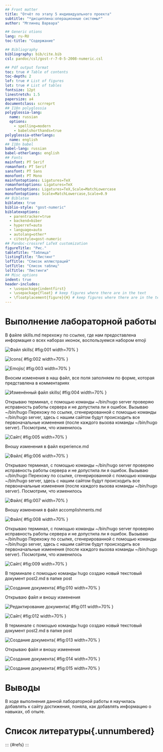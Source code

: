 ```yaml
---
## Front matter
title: "Отчёт по этапу 5 индивидуального проекта"
subtitle: "*дисциплина:операционные системы*"
author: "Мглинец Варвара"

## Generic otions
lang: ru-RU
toc-title: "Содержание"

## Bibliography
bibliography: bib/cite.bib
csl: pandoc/csl/gost-r-7-0-5-2008-numeric.csl

## Pdf output format
toc: true # Table of contents
toc-depth: 2
lof: true # List of figures
lot: true # List of tables
fontsize: 12pt
linestretch: 1.5
papersize: a4
documentclass: scrreprt
## I18n polyglossia
polyglossia-lang:
  name: russian
  options:
	- spelling=modern
	- babelshorthands=true
polyglossia-otherlangs:
  name: english
## I18n babel
babel-lang: russian
babel-otherlangs: english
## Fonts
mainfont: PT Serif
romanfont: PT Serif
sansfont: PT Sans
monofont: PT Mono
mainfontoptions: Ligatures=TeX
romanfontoptions: Ligatures=TeX
sansfontoptions: Ligatures=TeX,Scale=MatchLowercase
monofontoptions: Scale=MatchLowercase,Scale=0.9
## Biblatex
biblatex: true
biblio-style: "gost-numeric"
biblatexoptions:
  - parentracker=true
  - backend=biber
  - hyperref=auto
  - language=auto
  - autolang=other*
  - citestyle=gost-numeric
## Pandoc-crossref LaTeX customization
figureTitle: "Рис."
tableTitle: "Таблица"
listingTitle: "Листинг"
lofTitle: "Список иллюстраций"
lotTitle: "Список таблиц"
lolTitle: "Листинги"
## Misc options
indent: true
header-includes:
  - \usepackage{indentfirst}
  - \usepackage{float} # keep figures where there are in the text
  - \floatplacement{figure}{H} # keep figures where there are in the text
---
```



# Выполнение лабораторной работы

В файле skills.md перехожу по ссылке, где нам предоставлена информация о
всех наборах иконок, воспользуемся набором emoji

![Файл skills](image/index.jpg){ #fig:001 width=70% }

![Icons](image/g.jpg){ #fig:002 width=70% }

![Emojis](image/o.jpg){ #fig:003 width=70% }

Вносим изменения в наш файл, все поля заполняем по форме, которая представлена в комментариях 

![Изменённый файл skills](image/index.jpg){ #fig:004 width=70% }

Открываю терминал, с помощью команды ~/bin/hugo server проверяю исправность работы сервера и не допустила ли я ошибок. Вызываю ~/bin/hugo
Перехожу по ссылке, сгенерированной с помощью команды ~/bin/hugo server,
здесь с нашим сайтом будут происходить все первоначальные изменения (после
каждого вызова команды ~/bin/hugo server). Посмотрим, что изменилось

![Сайт](image/2.jpg){ #fig:005 width=70% }

Вношу изменения в файл experience.md

![Файл](image/6.jpg){ #fig:006 width=70% }

Открываю терминал, с помощью команды ~/bin/hugo server проверяю исправность работы сервера и не допустила ли я ошибок. Вызываю ~/bin/hugo
Перехожу по ссылке, сгенерированной с помощью команды ~/bin/hugo server,
здесь с нашим сайтом будут происходить все первоначальные изменения (после
каждого вызова команды ~/bin/hugo server). Посмотрим, что изменилось

![Файл](image/7.jpg){ #fig:007 width=70% }

Вношу изменения в файл accomplishments.md 

![Файл](image/4.jpg){ #fig:008 width=70% }

Открываю терминал, с помощью команды ~/bin/hugo server проверяю исправность работы сервера и не допустила ли я ошибок. Вызываю ~/bin/hugo
Перехожу по ссылке, сгенерированной с помощью команды ~/bin/hugo server,
здесь с нашим сайтом будут происходить все первоначальные изменения (после
каждого вызова команды ~/bin/hugo server). Посмотрим, что изменилось

![Сайт](image/5.jpg){ #fig:009 width=70% }

В терминале с помощью команды hugo создаю новый текстовый документ post2.md в папке post

![Создание документа](image/8.jpg){ #fig:010 width=70% }

Открываю файл и вношу изменения

![Редактирование документа](image/9.jpg){ #fig:011 width=70% }

![Сайт](image/13.jpg){ #fig:012 width=70% }

В терминале с помощью команды hugo создаю новый текстовый документ post2.md в папке post

![Создание документа](image/11.jpg){ #fig:013 width=70% }

Открываю файл и вношу изменения

![Создание документа](image/10.jpg){ #fig:014 width=70% }

![Создание документа](image/12.jpg){ #fig:015 width=70% }


# Выводы

В ходе выполнения данной лабораторной работы я научилась добавлять к сайту
достижения, поняла, как добавлять информацию о навыках, об опыте.

# Список литературы{.unnumbered}

::: {#refs}
:::
